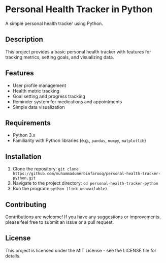 # Personal Health Tracker in Python
A simple personal health tracker using Python.

## Description
This project provides a basic personal health tracker with features for tracking metrics, setting goals, and visualizing data.

## Features
- User profile management
- Health metric tracking
- Goal setting and progress tracking
- Reminder system for medications and appointments
- Simple data visualization

## Requirements
- Python 3.x
- Familiarity with Python libraries (e.g., `pandas`, `numpy`, `matplotlib`)

## Installation
1. Clone the repository: `git clone https://github.com/muhammadumerbinfarooq/personal-health-tracker-python.git`
2. Navigate to the project directory: `cd personal-health-tracker-python`
3. Run the program: `python (link unavailable)`

## Contributing
Contributions are welcome! If you have any suggestions or improvements, please feel free to submit an issue or a pull request.

## License
This project is licensed under the MIT License - see the LICENSE file for details.
